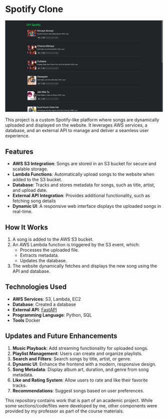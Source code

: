# Spotify Clone

![Spotify Clone Screenshot](./spotify_image.png)

This project is a custom Spotify-like platform where songs are dynamically uploaded and displayed on the website. It leverages AWS services, a database, and an external API to manage and deliver a seamless user experience.

## Features
- **AWS S3 Integration**: Songs are stored in an S3 bucket for secure and scalable storage.
- **Lambda Functions**: Automatically upload songs to the website when added to the S3 bucket.
- **Database**: Tracks and stores metadata for songs, such as title, artist, and upload date.
- **External API Integration**: Provides additional functionality, such as fetching song details
- **Dynamic UI**: A responsive web interface displays the uploaded songs in real-time.

## How It Works
1. A song is added to the AWS S3 bucket.
2. An AWS Lambda function is triggered by the S3 event, which:
   - Processes the uploaded file.
   - Extracts metadata.
   - Updates the database.
3. The website dynamically fetches and displays the new song using the API and database.

## Technologies Used
- **AWS Services**: S3, Lambda, EC2
- **Database**: Created a database
- **External API**: [FastAPI](https://github.com/xqd7aq/fastapi)
- **Programming Language**: Python, SQL
- **Tools** Docker

## Updates and Future Enhancements
1. **Music Playback**: Add streaming functionality for uploaded songs.
2. **Playlist Management**: Users can create and organize playlists.
3. **Search and Filters**: Search songs by title, artist, or genre.
4. **Dynamic UI**: Enhance the frontend with a modern, responsive design.
5. **Song Metadata**: Display album art, duration, and genre from song metadata.
6. **Like and Rating System**: Allow users to rate and like their favorite tracks.
7. **Recommendations**: Suggest songs based on user preferences.

This repository contains work that is part of an academic project. While some sections/code/files were developed by me, other components were provided by my professor as part of the course materials. 